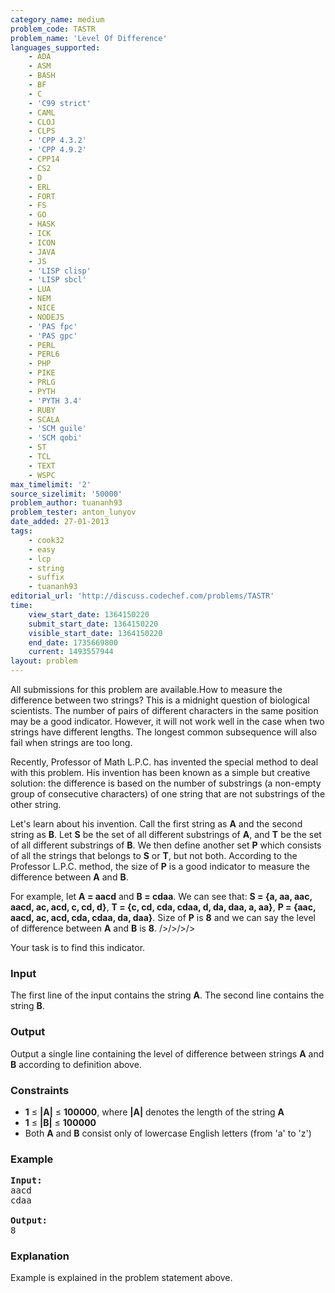 ```yaml
---
category_name: medium
problem_code: TASTR
problem_name: 'Level Of Difference'
languages_supported:
    - ADA
    - ASM
    - BASH
    - BF
    - C
    - 'C99 strict'
    - CAML
    - CLOJ
    - CLPS
    - 'CPP 4.3.2'
    - 'CPP 4.9.2'
    - CPP14
    - CS2
    - D
    - ERL
    - FORT
    - FS
    - GO
    - HASK
    - ICK
    - ICON
    - JAVA
    - JS
    - 'LISP clisp'
    - 'LISP sbcl'
    - LUA
    - NEM
    - NICE
    - NODEJS
    - 'PAS fpc'
    - 'PAS gpc'
    - PERL
    - PERL6
    - PHP
    - PIKE
    - PRLG
    - PYTH
    - 'PYTH 3.4'
    - RUBY
    - SCALA
    - 'SCM guile'
    - 'SCM qobi'
    - ST
    - TCL
    - TEXT
    - WSPC
max_timelimit: '2'
source_sizelimit: '50000'
problem_author: tuananh93
problem_tester: anton_lunyov
date_added: 27-01-2013
tags:
    - cook32
    - easy
    - lcp
    - string
    - suffix
    - tuananh93
editorial_url: 'http://discuss.codechef.com/problems/TASTR'
time:
    view_start_date: 1364150220
    submit_start_date: 1364150220
    visible_start_date: 1364150220
    end_date: 1735669800
    current: 1493557944
layout: problem
---
```

All submissions for this problem are available.How to measure the difference between two strings? This is a midnight question of biological scientists. The number of pairs of different characters in the same position may be a good indicator. However, it will not work well in the case when two strings have different lengths. The longest common subsequence will also fail when strings are too long.

Recently, Professor of Math L.P.C. has invented the special method to deal with this problem. His invention has been known as a simple but creative solution: the difference is based on the number of substrings (a non-empty group of consecutive characters) of one string that are not substrings of the other string.

Let's learn about his invention. Call the first string as **A** and the second string as **B**. Let **S** be the set of all different substrings of **A**, and **T** be the set of all different substrings of **B**. We then define another set **P** which consists of all the strings that belongs to **S** or **T**, but not both. According to the Professor L.P.C. method, the size of **P** is a good indicator to measure the difference between **A** and **B**.

For example, let **A = aacd** and **B = cdaa**. We can see that:
 **S = {a, aa, aac, aacd, ac, acd, c, cd, d}**,
 **T = {c, cd, cda, cdaa, d, da, daa, a, aa}**,
 **P = {aac, aacd, ac, acd, cda, cdaa, da, daa}**.
 Size of **P** is **8** and we can say the level of difference between **A** and **B** is **8**. />/>/>/>

Your task is to find this indicator.

### Input

The first line of the input contains the string **A**. The second line contains the string **B**.

### Output

Output a single line containing the level of difference between strings **A** and **B** according to definition above.

### Constraints

- **1** ≤ **|A|** ≤ **100000**, where **|A|** denotes the length of the string **A**
- **1** ≤ **|B|** ≤ **100000**
- Both **A** and **B** consist only of lowercase English letters (from 'a' to 'z')

### Example

<pre>
<b>Input:</b>
aacd
cdaa

<b>Output:</b>
8
</pre>
### Explanation

Example is explained in the problem statement above.
